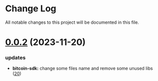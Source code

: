 
# Change Log

All notable changes to this project will be documented in this file.

# [0.0.2](https://github.com/okx/go-wallet-sdk) (2023-11-20)

### updates

- **bitcoin-sdk:** change some files name and remove some unused libs ([20](https://github.com/okx/go-wallet-sdk/pull/20))
